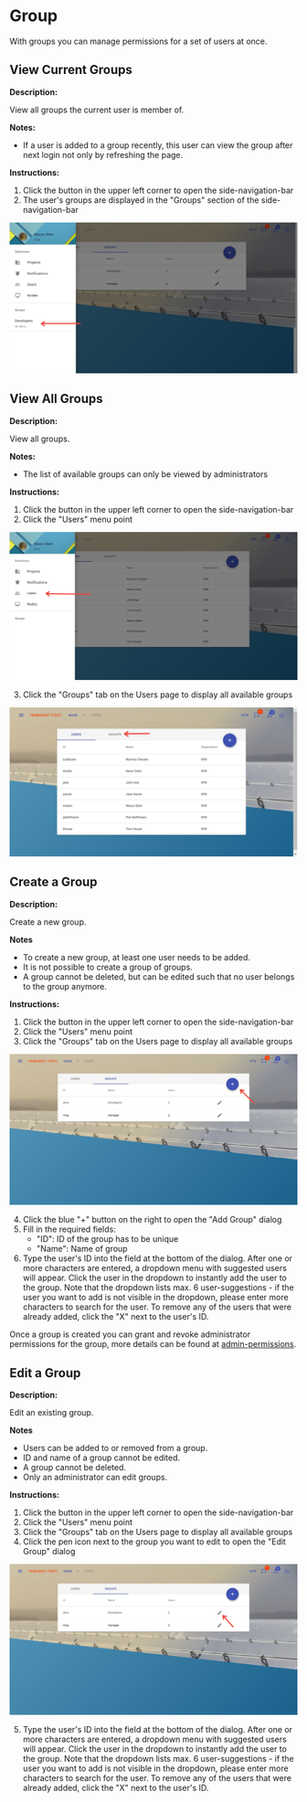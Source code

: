 # Group

With groups you can manage permissions for a set of users at once.

## View Current Groups

**Description:**

View all groups the current user is member of.

**Notes:**

- If a user is added to a group recently, this user can view the group after next login not only by refreshing the page.

**Instructions:**

1. Click the button in the upper left corner to open the side-navigation-bar
2. The user's groups are displayed in the "Groups" section of the side-navigation-bar

![Show Users](../../uploads/Screenshots/show_current_groups.jpg)

## View All Groups

**Description:**

View all groups.

**Notes:**

- The list of available groups can only be viewed by administrators

**Instructions:**

1. Click the button in the upper left corner to open the side-navigation-bar
2. Click the "Users" menu point

![Show Users](../../uploads/Screenshots/show_Users.jpg)

3. Click the "Groups" tab on the Users page to display all available groups

![Show Groups](../../uploads/Screenshots/show_groups.jpg)

## Create a Group

**Description:**

Create a new group.

**Notes**

- To create a new group, at least one user needs to be added.
- It is not possible to create a group of groups.
- A group cannot be deleted, but can be edited such that no user belongs to the group anymore.

**Instructions:**

1. Click the button in the upper left corner to open the side-navigation-bar
2. Click the "Users" menu point
3. Click the "Groups" tab on the Users page to display all available groups

![Create Groups](../../uploads/Screenshots/create_group.jpg)

4. Click the blue "+" button on the right to open the "Add Group" dialog
5. Fill in the required fields:
   - "ID": ID of the group has to be unique
   - "Name": Name of group
6. Type the user's ID into the field at the bottom of the dialog. After one or more characters are entered, a dropdown menu with suggested users will appear. Click the user in the dropdown to instantly add the user to the group. Note that the dropdown lists max. 6 user-suggestions - if the user you want to add is not visible in the dropdown, please enter more characters to search for the user. To remove any of the users that were already added, click the "X" next to the user's ID.

Once a group is created you can grant and revoke administrator permissions for the group, more details can be found at [admin-permissions](../Permissions.md#admin-permissions).

## Edit a Group

**Description:**

Edit an existing group.

**Notes**

- Users can be added to or removed from a group.
- ID and name of a group cannot be edited.
- A group cannot be deleted.
- Only an administrator can edit groups.

**Instructions:**

1. Click the button in the upper left corner to open the side-navigation-bar
2. Click the "Users" menu point
3. Click the "Groups" tab on the Users page to display all available groups
4. Click the pen icon next to the group you want to edit to open the "Edit Group" dialog

![Edit Groups](../../uploads/Screenshots/edit_group.jpg)

5. Type the user's ID into the field at the bottom of the dialog. After one or more characters are entered, a dropdown menu with suggested users will appear. Click the user in the dropdown to instantly add the user to the group. Note that the dropdown lists max. 6 user-suggestions - if the user you want to add is not visible in the dropdown, please enter more characters to search for the user. To remove any of the users that were already added, click the "X" next to the user's ID.
